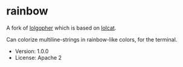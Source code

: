 # rainbow

A fork of [lolgopher](https://github.com/kris-nova/lolgopher) which is based on [lolcat](https://github.com/busyloop/lolcat).

Can colorize multiline-strings in rainbow-like colors, for the terminal.

* Version: 1.0.0
* License: Apache 2

